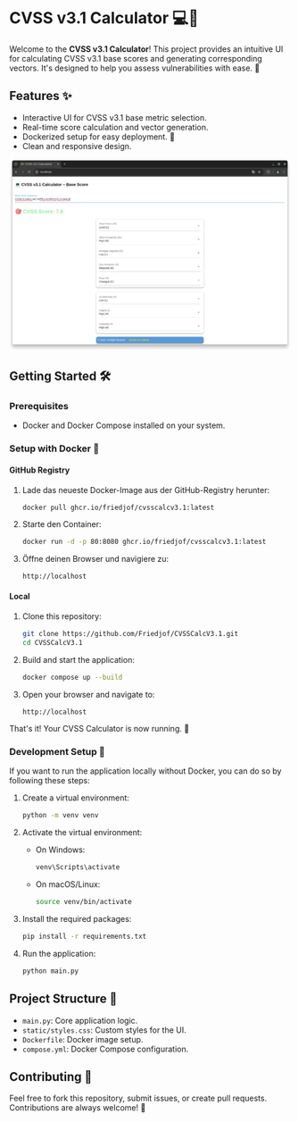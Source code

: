 # CVSS v3.1 Calculator 💻🎯

Welcome to the **CVSS v3.1 Calculator**! This project provides an intuitive UI for calculating CVSS v3.1 base scores and generating corresponding vectors. It's designed to help you assess vulnerabilities with ease. 🚀

## Features ✨
- Interactive UI for CVSS v3.1 base metric selection.
- Real-time score calculation and vector generation.
- Dockerized setup for easy deployment. 🐳
- Clean and responsive design.

![CVSS v3.1 Calculator Screenshot](/media/preview-01.png)

## Getting Started 🛠️

### Prerequisites
- Docker and Docker Compose installed on your system.

### Setup with Docker 🐳

#### GitHub Registry

1. Lade das neueste Docker-Image aus der GitHub-Registry herunter:
   ```bash
   docker pull ghcr.io/friedjof/cvsscalcv3.1:latest
   ```

2. Starte den Container:
   ```bash
   docker run -d -p 80:8080 ghcr.io/friedjof/cvsscalcv3.1:latest
   ```

3. Öffne deinen Browser und navigiere zu:
   ```
   http://localhost
   ```

#### Local
1. Clone this repository:
   ```bash
   git clone https://github.com/Friedjof/CVSSCalcV3.1.git
   cd CVSSCalcV3.1
   ```

2. Build and start the application:
   ```bash
   docker compose up --build
   ```

3. Open your browser and navigate to:
   ```
   http://localhost
   ```

That's it! Your CVSS Calculator is now running. 🎉

### Development Setup 🔧
If you want to run the application locally without Docker, you can do so by following these steps:

1. Create a virtual environment:
   ```bash
   python -m venv venv
   ```

2. Activate the virtual environment:
    - On Windows:
      ```bash
      venv\Scripts\activate
      ```
    - On macOS/Linux:
      ```bash
      source venv/bin/activate
      ```

3. Install the required packages:
   ```bash
   pip install -r requirements.txt
   ```

4. Run the application:
   ```bash
   python main.py
   ```

## Project Structure 📂
- `main.py`: Core application logic.
- `static/styles.css`: Custom styles for the UI.
- `Dockerfile`: Docker image setup.
- `compose.yml`: Docker Compose configuration.

## Contributing 🤝
Feel free to fork this repository, submit issues, or create pull requests. Contributions are always welcome! 🌟
